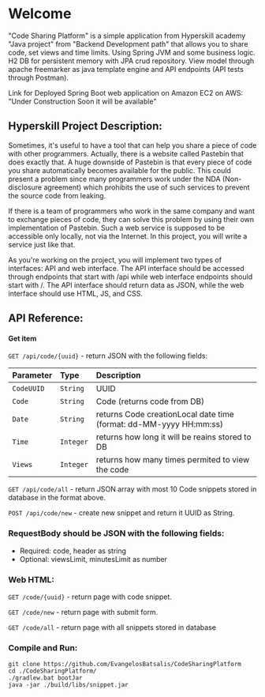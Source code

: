 # Welcome
"Code Sharing Platform" is a simple application from Hyperskill academy "Java project" from "Backend Development path" that allows you to share code, set views and time limits. Using Spring JVM and some business logic. H2 DB for persistent memory with JPA crud repository. View model through apache freemarker as java template engine and API endpoints (API tests through Postman).

Link for Deployed Spring Boot web application on Amazon EC2 on AWS: "Under Construction Soon it will be available"

## Hyperskill Project Description:
Sometimes, it's useful to have a tool that can help you share a piece of code with other programmers. Actually, there is a website called Pastebin that does exactly that. A huge downside of Pastebin is that every piece of code you share automatically becomes available for the public. This could present a problem since many programmers work under the NDA (Non-disclosure agreement) which prohibits the use of such services to prevent the source code from leaking.

If there is a team of programmers who work in the same company and want to exchange pieces of code, they can solve this problem by using their own implementation of Pastebin. Such a web service is supposed to be accessible only locally, not via the Internet. In this project, you will write a service just like that.

As you're working on the project, you will implement two types of interfaces: API and web interface. The API interface should be accessed through endpoints that start with /api while web interface endpoints should start with /. The API interface should return data as JSON, while the web interface should use HTML, JS, and CSS.


## API Reference:

#### Get item

```GET /api/code/{uuid}``` - return JSON with the following fields: 

| Parameter | Type     | Description                       |
| :-------- | :------- | :-------------------------------- |
| `CodeUUID`| `String` | UUID                              |
| `Code`    | `String` | Code (returns code from DB)       |
| `Date`    | `String` | returns Code creationLocal date time (format: dd-MM-yyyy HH:mm:ss)   |
| `Time`    | `Integer` | returns how long it will be reains stored to DB   |
| `Views`   | `Integer` | returns how many times permited to view the code   |

```GET /api/code/all``` - return JSON array with most 10 Code snippets stored in database in the format above.

```POST /api/code/new``` - create new snippet and return it UUID as String.

### RequestBody should be JSON with the following fields:
- Required: code, header as string
- Optional: viewsLimit, minutesLimit as number

### Web HTML:
```GET /code/{uuid}``` - return page with code snippet.

```GET /code/new``` - return page with submit form.

```GET /code/all``` - return page with all snippets stored in database

### Compile and Run:
```
git clone https://github.com/EvangelosBatsalis/CodeSharingPlatform
cd ./CodeSharingPlatform/
./gradlew.bat bootJar
java -jar ./build/libs/snippet.jar
```
